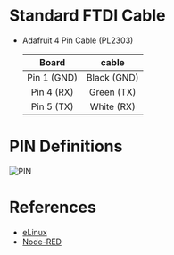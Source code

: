 

Standard FTDI Cable 
===================

- Adafruit 4 Pin Cable (PL2303)

  | **Board**    |  **cable**  |
  |:------------:|:-----------:|
  | Pin 1 (GND)  | Black (GND) |
  | Pin 4 (RX)   | Green (TX)  |
  | Pin 5 (TX)   | White (RX)  |


PIN Definitions
======
![PIN]

References    
==========

- [eLinux]
- [Node-RED]



[eLinux]: https://elinux.org/Beagleboard:BeagleBoneBlack
[Node-RED]: https://nodered.org/docs/hardware/beagleboneblack
[PIN]: https://brainchildralph.github.io/notes/ti/BeagleboneBlack/bbb_pins.png


